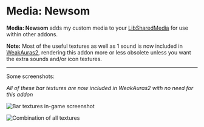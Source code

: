 # Media: Newsom

**Media: Newsom** adds my custom media to your [LibSharedMedia](https://www.wowace.com/projects/libsharedmedia-3-0) for use within other addons.

**Note:** Most of the useful textures as well as 1 sound is now included in [WeakAuras2](https://github.com/WeakAuras/WeakAuras2), rendering this addon more or less obsolete unless you want the extra sounds and/or icon textures.

---

Some screenshots:

*All of these bar textures are now included in WeakAuras2 with no need for this addon*

![Bar textures in-game screenshot](https://i.imgur.com/2hps5oX.png)

![Combination of all textures](https://i.imgur.com/FeyO29M.png)
